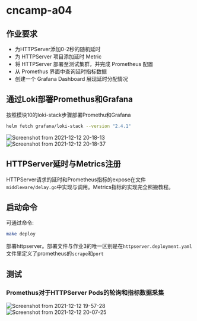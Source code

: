 # cncamp-a04
## 作业要求

- 为HTTPServer添加0-2秒的随机延时
- 为 HTTPServer 项目添加延时 Metric
- 将 HTTPServer 部署至测试集群，并完成 Prometheus 配置
- 从 Promethus 界面中查询延时指标数据
- 创建一个 Grafana Dashboard 展现延时分配情况

## 通过Loki部署Promethus和Grafana

按照模块10的loki-stack步骤部署Promethu和Grafana
```sh
helm fetch grafana/loki-stack --version "2.4.1"
```
![Screenshot from 2021-12-12 20-18-13](https://user-images.githubusercontent.com/10457633/145739534-a046ee91-9cc2-420d-ae4c-07c0801ee65f.png)
![Screenshot from 2021-12-12 20-18-37](https://user-images.githubusercontent.com/10457633/145739555-1bd4f7bd-35f2-478c-9db4-a9c66486c2e4.png)

## HTTPServer延时与Metrics注册
HTTPServer请求的延时和Prometheus指标的expose在文件```middleware/delay.go```中实现与调用。Metrics指标的实现完全照搬教程。

## 启动命令
可通过命令:
```sh
make deploy
```
部署httpserver。部署文件与作业3的唯一区别是在```httpserver.deployment.yaml```文件里定义了prometheus的```scrape```和```port```

## 测试

### Promethus对于HTTPServer Pods的轮询和指标数据采集
![Screenshot from 2021-12-12 19-57-28](https://user-images.githubusercontent.com/10457633/145741008-cce72140-380f-465b-825a-db9d3c3db7c8.png)
![Screenshot from 2021-12-12 20-07-25](https://user-images.githubusercontent.com/10457633/145741017-ceaa0651-4ba9-4f89-a63e-0b08c86dfd6a.png)
